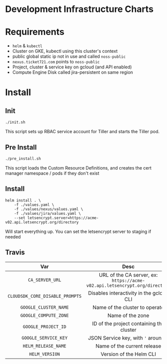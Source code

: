 # Development Infrastructure Charts

# Requirements

- `helm` & `kubectl`
- Cluster on GKE, kubectl using this cluster's context
- public global static ip not in use and called `noss-public`
- `nexus.ticket721.com` points to `noss-public`
- Project, cluster & service key on gcloud (and API enabled)
- Compute Engine Disk called jira-persistent on same region

# Install

## Init

```shell
./init.sh
```

This script sets up RBAC service account for Tiller and starts the Tiller pod.

## Pre Install

```shell
./pre_install.sh
```

This script loads the Custom Resource Definitions, and creates the cert manager namespace / pods if they don't exist

## Install

```shell
helm install . \
    -f ./values.yaml \
    -f ./values/nexus/values.yaml \
    -f ./values/jira/values.yaml \
    --set letsencrypt.server=https://acme-v02.api.letsencrypt.org/directory
```

Will start everything up. You can set the letsencrypt server to staging if needed

## Travis

| Var | Desc |
| :---: | :---: |
| `CA_SERVER_URL` | URL of the CA server, ex: `https://acme-v02.api.letsencrypt.org/directory` |
| `CLOUDSDK_CORE_DISABLE_PROMPTS` | Disables interactivity in the gcloud CLI |
| `GOOGLE_CLUSTER_NAME` | Name of the cluster to operate |
| `GOOGLE_COMPUTE_ZONE` | Name of the zone |
| `GOOGLE_PROJECT_ID` | ID of the project containing the cluster |
| `GOOGLE_SERVICE_KEY` | JSON Service key, with `'` around it |
| `HELM_RELEASE_NAME` | Name of the current release |
| `HELM_VERSION` | Version of the Helm CLI |

